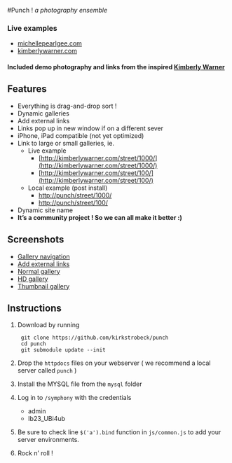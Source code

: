 #Punch ! *a photography ensemble*

### Live examples
- [michellepearlgee.com](http://michellepearlgee.com/)
- [kimberlywarner.com](http://kimberlywarner.com/) 
 
#### Included demo photography and links from the inspired [Kimberly Warner](http://kimberlywarner.com/)

## Features

- Everything is drag-and-drop sort !
- Dynamic galleries
- Add external links
- Links pop up in new window if on a different sever
- iPhone, iPad compatible (not yet optimized)
- Link to large or small galleries, ie.
	* Live example
		* [http://kimberlywarner.com/street/1000/](http://kimberlywarner.com/street/1000/)
		* [http://kimberlywarner.com/street/100/](http://kimberlywarner.com/street/100/)
	* Local example (post install)
		* [http://punch/street/1000/](http://punch/street/1000/)
		* [http://punch/street/100/](http://punch/street/100/)
- Dynamic site name
- **It’s a community project ! So we can all make it better :)**

## Screenshots

- [Gallery navigation](http://see.weareinto.com/C1Ow)
- [Add external links](http://see.weareinto.com/C0JV)
- [Normal gallery](http://see.weareinto.com/C0yZ)
- [HD gallery](http://see.weareinto.com/C1Kq)
- [Thumbnail gallery](http://see.weareinto.com/C0X0)

## Instructions 

1. Download by running
	
		git clone https://github.com/kirkstrobeck/punch
		cd punch
		git submodule update --init
	
	
1. Drop the `httpdocs` files on your webserver ( we recommend a local server called `punch` )
1. Install the MYSQL file from the `mysql` folder
1. Log in to `/symphony` with the credentials
	* admin
	* Ib23_UBi4ub
1. Be sure to check line `$('a').bind` function in `js/common.js` to add your server environments.
1. Rock n’ roll !